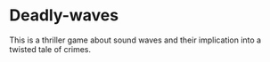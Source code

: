 # Deadly-waves
This is a thriller game about sound waves and their implication into a twisted tale of crimes.
